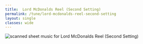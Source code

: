 ```yaml
---
title:  Lord McDonalds Reel (Second Setting)
permalink: /tune/lord-mcdonalds-reel-second-setting
layout: single
classes: wide
---
```


<img src="/tune/scan/lord-mcdonalds-reel-second-setting.jpg" alt="scanned sheet music for Lord McDonalds Reel (Second Setting)">

